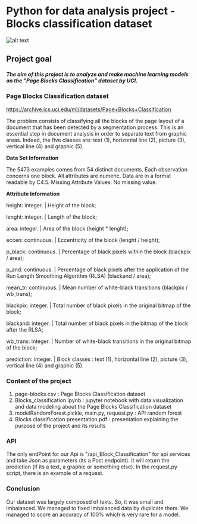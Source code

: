 # Python for data analysis project - Blocks classification dataset

![alt text](https://2.bp.blogspot.com/_JAoQEwT08KM/RoHt-Qelu9I/AAAAAAAACKk/ALlOTuCuO_E/w1200-h630-p-k-no-nu/RLSA_main.GIF)

## Project goal

##### The aim of this project is to analyze and make machine learning models on the "Page Blocks Classification" dataset by UCI.

### Page Blocks Classification dataset

https://archive.ics.uci.edu/ml/datasets/Page+Blocks+Classification 

The problem consists of classifying all the blocks of the page layout of a document that has been detected by a segmentation process. This is an essential step in document analysis in order to separate text from graphic areas. Indeed, the five classes are: text (1), horizontal line (2), picture (3), vertical line (4) and graphic (5).

**Data Set Information**

The 5473 examples comes from 54 distinct documents. Each observation concerns one block. All attributes are numeric. Data are in a format readable by C4.5. Missing Attribute Values: No missing value.

**Attribute Information**

height: integer. | Height of the block;

lenght: integer. | Length of the block;

area: integer. | Area of the block (height * lenght);

eccen: continuous. | Eccentricity of the block (lenght / height);

p_black: continuous. | Percentage of black pixels within the block (blackpix / area);

p_and: continuous. | Percentage of black pixels after the application of the Run Length Smoothing Algorithm (RLSA) (blackand / area);

mean_tr: continuous. | Mean number of white-black transitions (blackpix / wb_trans);

blackpix: integer. | Total number of black pixels in the original bitmap of the block;

blackand: integer. | Total number of black pixels in the bitmap of the block after the RLSA;

wb_trans: integer. | Number of white-black transitions in the original bitmap of the block;

prediction: integer. | Block classes : text (1), horizontal line (2), picture (3), vertical line (4) and graphic (5).

### Content of the project

1. page-blocks.csv : Page Blocks Classification dataset 
2. Blocks_classification.ipynb : jupyter notebook with data visualization and data modeling about the Page Blocks Classification dataset
3. modelRandomForest.pickle, main.py, request.py : API random forest
4. Blocks classification presentation.pdf : presentation explaining the purpose of the project and its results

### API 

The only endPoint for our Api is "/api_Block_Classification" for api services and take Json as parameters (its a Post endpoint).
It will return the prediction (if its a text, a graphic or something else).
In the request.py script, there is an example of a request. 

### Conclusion 

Our dataset was largely composed of texts. So, it was small and imbalanced. We managed to fixed imbalanced data by duplicate them. 
We managed to score an accuracy of 100% which is very rare for a model.

